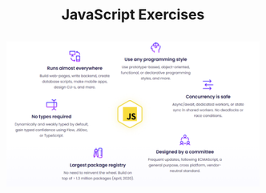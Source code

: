<h1 align="center">JavaScript Exercises</h1>
<br>
<div>
  <img align="center" src="https://github.com/BeatrizCazatti/Exercism/blob/main/img/JS%20Exercism.png" alt="Prewie da página">    
</div>

